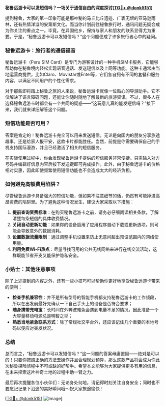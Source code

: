 **秘鲁远游卡可以发短信吗？一场关于通信自由的深度探讨[[TG💪+ @donk5151](https://t.me/s/donk5151)]**

提到秘鲁，大家的第一印象可能是那神秘的马丘比丘遗迹、广袤无垠的亚马逊雨林，还有热情洋溢的安第斯文化。而当你计划前往秘鲁旅行时，通讯问题无疑会成为你关注的重点之一。毕竟，在异国他乡，保持与家人和朋友的联系显得尤为重要。于是，“秘鲁远游卡可以发短信吗？”这个问题便成了许多旅行者心中的疑问。

### 秘鲁远游卡：旅行者的通信福音

秘鲁远游卡（Peru SIM Card）是专门为游客设计的一种手机SIM卡服务，它能够帮助你在秘鲁境内轻松实现语音通话、发送短信以及上网等功能。这种卡通常由当地运营商提供，比如Claro、Movistar或Entel等，它们各自拥有不同的套餐和服务内容，以满足不同用户的个性化需求。

对于那些即将踏上秘鲁之旅的人来说，秘鲁远游卡就像一位贴心的导游助手。它不仅解决了语言障碍问题，还能让你随时随地了解最新的旅游资讯。不过，很多人在选择秘鲁远游卡时都会有一个共同的疑惑——“这玩意儿真的能发短信吗？”接下来，我们就来详细解答这个问题。

### 短信功能是否可用？

答案是肯定的！秘鲁远游卡完全可以用来发送短信。无论是向国内的朋友分享旅途趣事，还是给家人报平安，这款卡片都能胜任。当然，前提是你需要确保自己的手机支持国际漫游，并且已经激活了相关的短信服务。

在实际使用过程中，你会发现秘鲁远游卡提供的短信服务非常便捷。只需输入对方号码并编辑好信息内容后按下发送键即可完成操作。此外，由于秘鲁远游卡的价格相对实惠，因此即使频繁使用短信功能也不会造成太大的经济负担。

### 如何避免高额费用陷阱？

尽管秘鲁远游卡具备强大的短信功能，但如果不注意细节的话，仍然有可能掉进高昂资费的陷阱里。为了避免这种情况发生，建议大家采取以下措施：

1. **提前查询资费标准**：在购买秘鲁远游卡之前，请务必仔细阅读相关条款，了解清楚每条短信的具体收费情况。
2. **关闭自动更新功能**：如果你的设备启用了应用程序自动下载或更新选项，则可能会导致意外的数据消耗。
3. **设置数据流量限制**：通过调整手机设置来防止无意间超出预设范围内的网络使用量。
4. **利用免费Wi-Fi热点**：尽量寻找可用的公共无线网络来进行在线交流活动，这样既能节省开支又能保护隐私安全。

### 小贴士：其他注意事项

除了上述提到的内容之外，还有一些小技巧可以帮助你更好地享受秘鲁远游卡带来的便利：

- **检查手机兼容性**：并不是所有型号的智能手机都支持秘鲁远游卡的工作频段，所以在出发前最好先确认一下自己手头上的设备是否符合要求；
- **随身携带充电宝**：长时间在外奔波难免会遇到电量不足的情况，因此准备一个大容量移动电源总是明智之举；
- **熟悉当地紧急联系方式**：除了常规社交平台外，还应该记住几个重要的本地号码以便应对突发状况。

### 总结

总而言之，“秘鲁远游卡可以发短信吗？”这一问题的答案毋庸置疑——绝对是可以的！只要你按照正确的方法去操作并且合理规划预算，那么这款产品将会成为你此次秘鲁探险旅程中不可或缺的好帮手。希望本文能够为大家提供更多有用的信息，在未来探索这片神奇土地的过程中助一臂之力。

最后再次提醒各位小伙伴们：无论身处何地，请记得时刻关注自身安全；同时也不要忘记记录下沿途的美好瞬间哦～祝大家旅途愉快！

[[TG💪+ @donk5151](https://t.me/s/donk5151) ![Image](https://i.postimg.cc/rwNCRYN7/Snipaste-2025-04-30-17-27-05.png)]